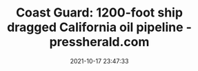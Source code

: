 ---
"title": "Coast Guard: 1200-foot ship dragged California oil pipeline - pressherald.com"
"date": "2021-10-17 23:47:33"
"feed_name": "GOOGLENEWSDRILLING"
"feed_website": "https://news.google.com/search?q=drilling%2Bincident&hl=en-US&gl=US&ceid=US:en"
"feed_rss": "https://news.google.com/rss/search?q=drilling%2Bincident&hl=en-US&gl=US&ceid=US:en"
"link": "https://www.pressherald.com/2021/10/17/coast-guard-1200-foot-ship-dragged-california-oil-pipeline/"
"source": "{'href': 'https://www.pressherald.com', 'title': 'pressherald.com'}"
"file": "_posts/2021-1-1-1caa976ee6d9ac4ea1d3016ef4f71f8e22a361b8.md"
"accident": "1"
"drilling": "1"
"represented_by": "0"
"dead": "0"
"injured": "0"
"arrested": "0"
"place": "unknown place"
"where": "unknown site"
"causes": "unknown"
"place_uri": "unknown place"
---